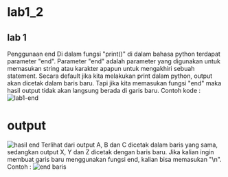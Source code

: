 # lab1_2
## lab 1
Penggunaan end
Di dalam fungsi "print()" di dalam bahasa python terdapat parameter "end". Parameter "end" adalah parameter yang digunakan untuk memasukan string atau karakter apapun untuk mengakhiri sebuah statement. Secara default jika kita melakukan print dalam python, output akan dicetak dalam baris baru. Tapi jika kita memasukan fungsi "end" maka hasil output tidak akan langsung berada di garis baru. Contoh kode :
![lab1-end](https://user-images.githubusercontent.com/56243857/68066480-57ed2c80-fd6b-11e9-911a-e53e7f61d096.PNG)
# output
![hasil end](https://user-images.githubusercontent.com/56243857/68066495-7d7a3600-fd6b-11e9-9671-155a1754018d.PNG)
Terlihat dari output A, B dan C dicetak dalam baris yang sama, sedangkan output X, Y dan Z dicetak dengan baris baru. Jika kalian ingin membuat garis baru menggunakan fungsi end, kalian bisa memasukan "\n".
Contoh :
![end baris](https://user-images.githubusercontent.com/56243857/68066497-89fe8e80-fd6b-11e9-86eb-6e498ef9e9de.PNG)
